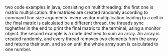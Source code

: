 two code examples in java, consisting on multithreading. the first one is matrix multiplication. the matrices are created randomly according to command line size arguments.
every vector multiplication leading to a cell in the final matrix is calculated be a different thread. the threads sync toghether in the end to print the final matrix to the terminal, using a monitor object.
the second example is a code destined  to sum an array. An array is created randomly, and every thread removes two elements from the array and returns their sum, and so on until the 
whole array sum is calculated to one number.
